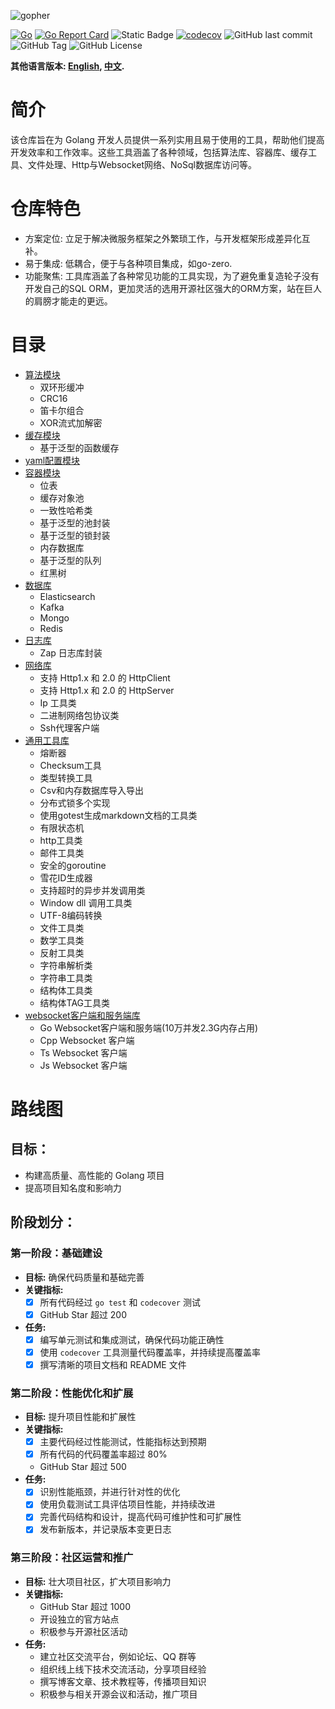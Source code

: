 ![gopher](gopher.png "goutils")


[![Go](https://github.com/liumingmin/goutils/actions/workflows/go.yml/badge.svg)](https://github.com/liumingmin/goutils/actions/workflows/go.yml)
[![Go Report Card](https://goreportcard.com/badge/github.com/liumingmin/goutils)](https://goreportcard.com/report/github.com/liumingmin/goutils)
![Static Badge](https://img.shields.io/badge/staticcheck-passing-%2330a147)
[![codecov](https://codecov.io/gh/liumingmin/goutils/graph/badge.svg?token=BQRDOY3CDX)](https://codecov.io/gh/liumingmin/goutils)
![GitHub last commit](https://img.shields.io/github/last-commit/liumingmin/goutils)
![GitHub Tag](https://img.shields.io/github/v/tag/liumingmin/goutils)
![GitHub License](https://img.shields.io/github/license/liumingmin/goutils)

**其他语言版本: [English](README.md), [中文](README_zh.md).**

# 简介

该仓库旨在为 Golang 开发人员提供一系列实用且易于使用的工具，帮助他们提高开发效率和工作效率。这些工具涵盖了各种领域，包括算法库、容器库、缓存工具、文件处理、Http与Websocket网络、NoSql数据库访问等。

# 仓库特色
- 方案定位: 立足于解决微服务框架之外繁琐工作，与开发框架形成差异化互补。
- 易于集成: 低耦合，便于与各种项目集成，如go-zero. 
- 功能聚焦: 工具库涵盖了各种常见功能的工具实现，为了避免重复造轮子没有开发自己的SQL ORM，更加灵活的选用开源社区强大的ORM方案，站在巨人的肩膀才能走的更远。


# 目录
- [算法模块](algorithm/README_zh.md)
    - 双环形缓冲
    - CRC16
    - 笛卡尔组合
    - XOR流式加解密
- [缓存模块](cache/README_zh.md)
    - 基于泛型的函数缓存
- [yaml配置模块](conf/README_zh.md)
- [容器模块](container/README_zh.md)
    - 位表
    - 缓存对象池
    - 一致性哈希类
    - 基于泛型的池封装
    - 基于泛型的锁封装
    - 内存数据库
    - 基于泛型的队列
    - 红黑树
- [数据库](db/README_zh.md)
    - Elasticsearch
    - Kafka
    - Mongo
    - Redis
- [日志库](log/README_zh.md)
    - Zap 日志库封装
- [网络库](net/README_zh.md)
    - 支持 Http1.x 和 2.0 的 HttpClient
    - 支持 Http1.x 和 2.0 的 HttpServer    
    - Ip 工具类
    - 二进制网络包协议类
    - Ssh代理客户端
- [通用工具库](utils/README_zh.md)
    - 熔断器
    - Checksum工具
    - 类型转换工具
    - Csv和内存数据库导入导出
    - 分布式锁多个实现
    - 使用gotest生成markdown文档的工具类
    - 有限状态机
    - http工具类
    - 邮件工具类
    - 安全的goroutine
    - 雪花ID生成器
    - 支持超时的异步并发调用类
    - Window dll 调用工具类
    - UTF-8编码转换
    - 文件工具类
    - 数学工具类
    - 反射工具类
    - 字符串解析类
    - 字符串工具类
    - 结构体工具类
    - 结构体TAG工具类
- [websocket客户端和服务端库](ws/README_zh.md)
    - Go Websocket客户端和服务端(10万并发2.3G内存占用)
    - Cpp Websocket 客户端  
    - Ts Websocket 客户端   
    - Js Websocket 客户端  

# 路线图

## 目标：

* 构建高质量、高性能的 Golang 项目
* 提高项目知名度和影响力

## 阶段划分：

### 第一阶段：基础建设

* **目标:** 确保代码质量和基础完善
* **关键指标:**
    - [x] 所有代码经过 `go test` 和 `codecover` 测试
    - [x] GitHub Star 超过 200
* **任务:**
    - [x] 编写单元测试和集成测试，确保代码功能正确性
    - [x] 使用 `codecover` 工具测量代码覆盖率，并持续提高覆盖率
    - [x] 撰写清晰的项目文档和 README 文件

### 第二阶段：性能优化和扩展

* **目标:** 提升项目性能和扩展性
* **关键指标:**
    * [x] 主要代码经过性能测试，性能指标达到预期
    * [x] 所有代码的代码覆盖率超过 80%
    * GitHub Star 超过 500
* **任务:**
    * [x] 识别性能瓶颈，并进行针对性的优化
    * [x] 使用负载测试工具评估项目性能，并持续改进
    * [x] 完善代码结构和设计，提高代码可维护性和可扩展性
    * [x] 发布新版本，并记录版本变更日志

### 第三阶段：社区运营和推广

* **目标:** 壮大项目社区，扩大项目影响力
* **关键指标:**
    * GitHub Star 超过 1000
    * 开设独立的官方站点
    * 积极参与开源社区活动
* **任务:**
    * 建立社区交流平台，例如论坛、QQ 群等
    * 组织线上线下技术交流活动，分享项目经验
    * 撰写博客文章、技术教程等，传播项目知识
    * 积极参与相关开源会议和活动，推广项目
